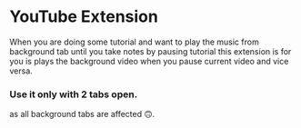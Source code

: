 # YouTube Extension

When you are doing some tutorial and want to play the music from background tab until you take notes by pausing tutorial this extension is for you is plays the background video when you pause current video and vice versa.

### Use it only with 2 tabs open.
as all background tabs are affected 🙃.
